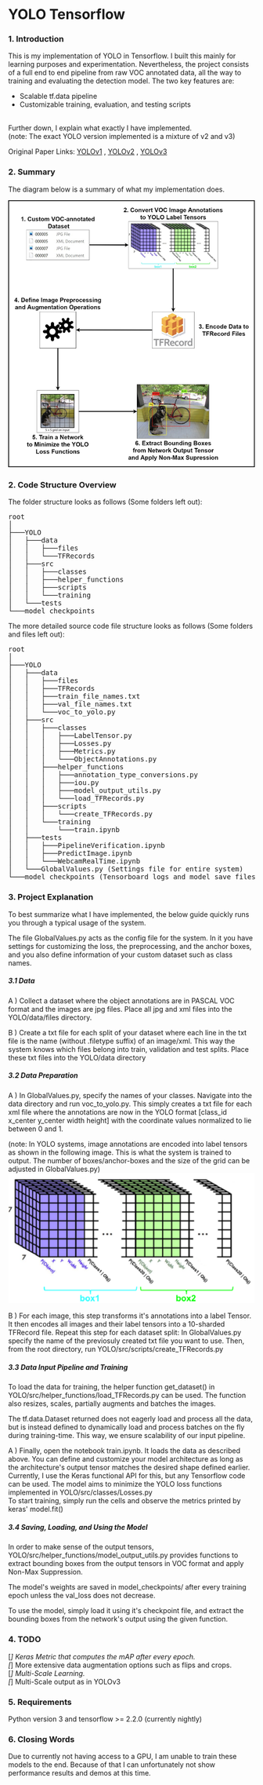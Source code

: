 #  YOLO Tensorflow

### 1. Introduction

This is my implementation of YOLO in Tensorflow. I built this mainly for learning purposes and experimentation.
Nevertheless, the project consists of a full end to end pipeline from raw VOC annotated data, all the way to training and evaluating the detection model. The two key features are:

- Scalable tf.data pipeline
- Customizable training, evaluation, and testing scripts

<br>
Further down, I explain what exactly I have implemented. <br>
(note: The exact YOLO version implemented is a mixture of v2 and v3) <br>

Original Paper Links: [YOLOv1](https://arxiv.org/abs/1506.02640) , [YOLOv2](https://arxiv.org/abs/1612.08242) , [YOLOv3](https://arxiv.org/abs/1804.02767)

### 2. Summary

The diagram below is a summary of what my implementation does.

![Summary Diagram](/images/system_diagram.jpg)

### 2. Code Structure Overview

The folder structure looks as follows (Some folders left out):
<pre>
root
│
├───YOLO
│   ├───data
│   │   ├───files
│   │   └───TFRecords
│   ├───src
│   │   ├───classes
│   │   ├───helper_functions
│   │   ├───scripts
│   │   └───training
│   └───tests
└───model_checkpoints
</pre>

The more detailed source code file structure looks as follows (Some folders and files left out):

<pre>
root
│
├───YOLO
│   ├───data
│   │   ├───files
│   │   ├───TFRecords
│   │   ├───train_file_names.txt
│   │   ├───val_file_names.txt
│   │   └───voc_to_yolo.py
│   ├───src
│   │   ├───classes
│   │   │   ├───LabelTensor.py
│   │   │   ├───Losses.py
│   │   │   ├───Metrics.py
│   │   │   └───ObjectAnnotations.py
│   │   ├───helper_functions
│   │   │   ├───annotation_type_conversions.py
│   │   │   ├───iou.py
│   │   │   ├───model_output_utils.py
│   │   │   └───load_TFRecords.py
│   │   ├───scripts
│   │   │   └───create_TFRecords.py
│   │   └───training
│   │       └───train.ipynb
│   ├───tests
│   │   ├───PipelineVerification.ipynb
│   │   ├───PredictImage.ipynb
│   │   └───WebcamRealTime.ipynb
│   └───GlobalValues.py (Settings file for entire system)
└───model_checkpoints (Tensorboard logs and model save files)
</pre>

### 3. Project Explanation

To best summarize what I have implemented, the below guide quickly runs you through a typical usage of the system.

The file GlobalValues.py acts as the config file for the system. In it you have settings for customizing the loss, the preprocessing, and the anchor boxes, and you also define information of your custom dataset such as class names.

##### 3.1 Data
A ) Collect a dataset where the object annotations are in PASCAL VOC format and the images are jpg files. Place all jpg and xml files into the YOLO/data/files directory.

B ) Create a txt file for each split of your dataset where each line in the txt file is the name (without .filetype suffix) of an image/xml. This way the system knows which files belong into train, validation and test splits. Place these txt files into the YOLO/data directory

##### 3.2 Data Preparation

A ) In GlobalValues.py, specify the names of your classes. Navigate into the data directory and run voc_to_yolo.py. This simply creates a txt file for each xml file where the annotations are now in the YOLO format [class_id x_center y_center width height] with the coordinate values normalized to lie between 0 and 1.

(note: In YOLO systems, image annotations are encoded into label tensors as shown in the following image. This is what the system is trained to output. The number of boxes/anchor-boxes and the size of the grid can be adjusted in GlobalValues.py)
![YOLOv2 Output Tensor](images/YOLO_output_tensor.png)

B ) For each image, this step transforms it's annotations into a label Tensor. It then encodes all images and their label tensors into a 10-sharded TFRecord file. Repeat this step for each dataset split: In GlobalValues.py specify the name of the previosuly created txt file you want to use. Then, from the root directory, run YOLO/src/scripts/create_TFRecords.py

##### 3.3 Data Input Pipeline and Training

To load the data for training, the helper function get_dataset() in YOLO/src/helper_functions/load_TFRecords.py can be used. The function also resizes, scales, partially augments and batches the images. <br>

The tf.data.Dataset returned does not eagerly load and process all the data, but is instead defined to dynamically load and process batches on the fly during training-time. This way, we ensure scalability of our input pipeline.

A ) Finally, open the notebook train.ipynb. It loads the data as described above. You can define and customize your model architecture as long as the architecture's output tensor matches the desired shape defined earlier. Currently, I use the Keras functional API for this, but any Tensorflow code can be used. The model aims to minimize the YOLO loss functions implemented in YOLO/src/classes/Losses.py <br>
To start training, simply run the cells and observe the metrics printed by keras' model.fit()

##### 3.4 Saving, Loading, and Using the Model

In order to make sense of the output tensors, YOLO/src/helper_functions/model_output_utils.py provides functions to extract bounding boxes from the output tensors in VOC format and apply Non-Max Suppression.

The model's weights are saved in model_checkpoints/ after every training epoch unless the val_loss does not decrease.

To use the model, simply load it using it's checkpoint file, and extract the bounding boxes from the network's output using the given function.

### 4. TODO

[_] Keras Metric that computes the mAP after every epoch. <br>
[_] More extensive data augmentation options such as flips and crops. <br>
[_] Multi-Scale Learning. <br>
[_] Multi-Scale output as in YOLOv3

### 5. Requirements

Python version 3 and tensorflow >= 2.2.0 (currently nightly)

### 6. Closing Words

Due to currently not having access to a GPU, I am unable to train these models to the end. Because of that I can unfortunately not show performance results and demos at this time.
